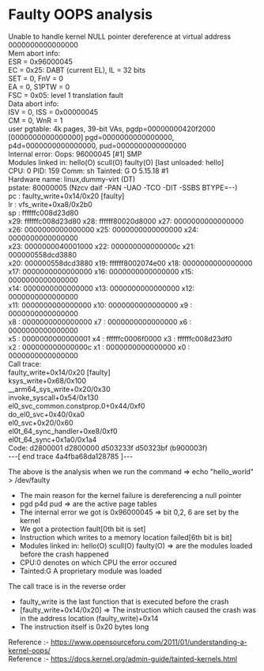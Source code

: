 # Faulty OOPS analysis

Unable to handle kernel NULL pointer dereference at virtual address 0000000000000000  
Mem abort info:  
  ESR = 0x96000045  
  EC = 0x25: DABT (current EL), IL = 32 bits  
  SET = 0, FnV = 0  
  EA = 0, S1PTW = 0  
  FSC = 0x05: level 1 translation fault  
Data abort info:  
  ISV = 0, ISS = 0x00000045  
  CM = 0, WnR = 1  
user pgtable: 4k pages, 39-bit VAs, pgdp=00000000420f2000  
[0000000000000000] pgd=0000000000000000, p4d=0000000000000000, pud=0000000000000000  
Internal error: Oops: 96000045 [#1] SMP  
Modules linked in: hello(O) scull(O) faulty(O) [last unloaded: hello]  
CPU: 0 PID: 159 Comm: sh Tainted: G           O      5.15.18 #1  
Hardware name: linux,dummy-virt (DT)  
pstate: 80000005 (Nzcv daif -PAN -UAO -TCO -DIT -SSBS BTYPE=--)  
pc : faulty_write+0x14/0x20 [faulty]  
lr : vfs_write+0xa8/0x2b0  
sp : ffffffc008d23d80  
x29: ffffffc008d23d80 x28: ffffff80020d8000 x27: 0000000000000000  
x26: 0000000000000000 x25: 0000000000000000 x24: 0000000000000000  
x23: 0000000040001000 x22: 000000000000000c x21: 000000558dcd3880  
x20: 000000558dcd3880 x19: ffffff8002074e00 x18: 0000000000000000  
x17: 0000000000000000 x16: 0000000000000000 x15: 0000000000000000  
x14: 0000000000000000 x13: 0000000000000000 x12: 0000000000000000  
x11: 0000000000000000 x10: 0000000000000000 x9 : 0000000000000000  
x8 : 0000000000000000 x7 : 0000000000000000 x6 : 0000000000000000  
x5 : 0000000000000001 x4 : ffffffc0006f0000 x3 : ffffffc008d23df0  
x2 : 000000000000000c x1 : 0000000000000000 x0 : 0000000000000000  
Call trace:  
 faulty_write+0x14/0x20 [faulty]  
 ksys_write+0x68/0x100  
 __arm64_sys_write+0x20/0x30  
 invoke_syscall+0x54/0x130  
 el0_svc_common.constprop.0+0x44/0xf0  
 do_el0_svc+0x40/0xa0  
 el0_svc+0x20/0x60  
 el0t_64_sync_handler+0xe8/0xf0  
 el0t_64_sync+0x1a0/0x1a4  
Code: d2800001 d2800000 d503233f d50323bf (b900003f)  
---[ end trace 4a4fba68da128785 ]---  

The above is the analysis when we run the command => echo "hello_world" > /dev/faulty  
 + The main reason for the kernel failure is dereferencing a null pointer  
 + pgd p4d pud => are the active page tables  
 + The internal error we got is 0x96000045 => bit 0,2, 6 are set by the kernel  
 + We got a protection fault[0th bit is set]  
 + Instruction which writes to a memory location failed[6th bit is bit]  
 + Modules linked in: hello(O) scull(O) faulty(O) => are the modules loaded before the crash happened  
 + CPU:0 denotes on which CPU the error occured  
 + Tainted:G A proprietary module was loaded  


The call trace is in the reverse order  
 + faulty_write is the last function that is executed before the crash  
 + [faulty_write+0x14/0x20] => The instruction which caused the crash was in the address location (faulty_write)+0x14  
 + The instruction itself is 0x20 bytes long  

Reference :- https://www.opensourceforu.com/2011/01/understanding-a-kernel-oops/  
Reference :- https://docs.kernel.org/admin-guide/tainted-kernels.html  

